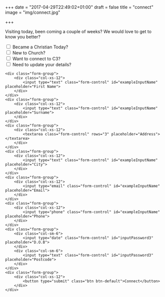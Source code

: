 +++
date = "2017-04-29T22:49:02+01:00"
draft = false
title = "connect"
image = "img/connect.jpg"

+++

Visiting today, been coming a couple of weeks? We would love to get to know you better?
<!--more-->


<form class="form-horizontal">
    <div class="form-group">
        <div class="col-xs-12">
            <div class="checkbox">
              <label>
                <input type="checkbox" value="christian">
                Became a Christian Today?
              </label>
            </div>
            <div class="checkbox">
              <label>
                <input type="checkbox" value="new">
                New to Church?
              </label>
            </div>
            <div class="checkbox">
              <label>
                <input type="checkbox" value="connect">
                Want to connect to C3?
              </label>
            </div>
            <div class="checkbox">
              <label>
                <input type="checkbox" value="update">
                Need to update your details?
              </label>
            </div>
        </div>
    </div>


    <div class="form-group">
        <div class="col-xs-12">
            <input type="text" class="form-control" id="exampleInputName" placeholder="First Name">
        </div>
    </div>
    <div class="form-group">
        <div class="col-xs-12">
            <input type="text" class="form-control" id="exampleInputName" placeholder="Surname">
        </div>
    </div>
    <div class="form-group">
        <div class="col-xs-12">
            <textarea class="form-control" rows="3" placeholder="Address"></textarea>
        </div>
    </div>
    <div class="form-group">
        <div class="col-xs-12">
            <input type="text" class="form-control" id="exampleInputName" placeholder="City">
        </div>
    </div>
    <div class="form-group">
        <div class="col-xs-12">
            <input type="email" class="form-control" id="exampleInputName" placeholder="Email">
        </div>
    </div>
    <div class="form-group">
        <div class="col-xs-12">
            <input type="phone" class="form-control" id="exampleInputName" placeholder="Phone">
        </div>
    </div>
    <div class="form-group">
        <div class="col-sm-6">
            <input type="date" class="form-control" id="inputPassword3" placeholder="D.O.B">
        </div>
        <div class="col-sm-6">
            <input type="text" class="form-control" id="inputPassword3" placeholder="Postcode">
        </div>
    </div>
    <div class="form-group">
        <div class="col-xs-12">
            <button type="submit" class="btn btn-default">Connect</button>
        </div>
    </div>

</form>